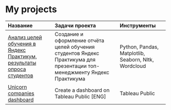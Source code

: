 # My projects
| Название | Задачи проекта | Инструменты |
| :-------------------- |:---------------------------|:---------------------------|
| [Анализ целей обучения в Яндекс Практикум, результаты опроса студентов](https://github.com/AleksandrK86/my_projects/tree/main/Hackathon_march_23) | Создание и оформление отчёта целей обучения студентов Яндекс Практикума для презентации топ-менеджменту Яндекс Практикума | Python, Pandas, Matplotlib, Seaborn, Nltk, Wordcloud |
| [Unicorn companies dashboard](https://github.com/AleksandrK86/Pet-projects/tree/main/Unicorn%20Companies%20Dashboard) | Create a dashboard on Tableau Public [ENG] | Tableau Public |
